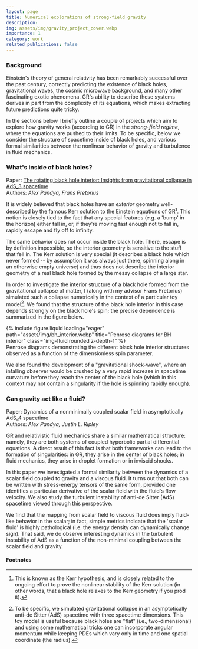 ```yaml
---
layout: page
title: Numerical explorations of strong-field gravity
description:
img: assets/img/gravity_project_cover.webp
importance: 1
category: work
related_publications: false
---
```


### Background

Einstein's theory of general relativity has been remarkably successful over the past century, correctly predicting the existence of black holes, gravitational waves, the cosmic microwave background, and many other fascinating exotic phenomena.  GR's ability to describe these systems derives in part from the complexity of its equations, which makes extracting future predictions quite tricky.

In the sections below I briefly outline a couple of projects which aim to explore how gravity works (according to GR) in the _strong-field regime_, where the equations are pushed to their limits.  To be specific, below we consider the structure of spacetime inside of black holes, and various formal similarities between the nonlinear behavior of gravity and turbulence in fluid mechanics.

### What's inside of black holes?

Paper: <a href="https://arxiv.org/abs/2002.07130">The rotating black hole interior: Insights from gravitational collapse in AdS_3 spacetime</a> <br>
Authors: _Alex Pandya, Frans Pretorius_

It is widely believed that black holes have an _exterior_ geometry well-described by the famous Kerr solution to the Einstein equations of GR[^1].  This notion is closely tied to the fact that any special features (e.g. a 'bump' in the horizon) either fall in, or, if they're moving fast enough not to fall in, rapidly escape and fly off to infinity.

The same behavior does not occur inside the black hole.  There, escape is by definition impossible, so the interior geometry is sensitive to the stuff that fell in.  The Kerr solution is very special (it describes a black hole which never formed -- by assumption it was always just there, spinning along in an otherwise empty universe) and thus does not describe the interior geometry of a real black hole formed by the messy collapse of a large star.

In order to investigate the interior structure of a black hole formed from the gravitational collapse of matter, I (along with my advisor Frans Pretorius) simulated such a collapse numerically in the context of a particular toy model[^2].  We found that the structure of the black hole interior in this case depends strongly on the black hole's spin; the precise dependence is summarized in the figure below.

<div class="row">                                                               
    <div class="col-sm mt-3 mt-md-0">                                           
        {% include figure.liquid loading="eager" path="assets/img/bh_interior.webp" title="Penrose diagrams for BH interior" class="img-fluid rounded z-depth-1" %}
    </div>                                                                      
</div>                                                                          
<div class="caption">                                                           
    Penrose diagrams demonstrating the different black hole interior structures observed as a function of the dimensionless spin parameter.
</div>

We also found the development of a "gravitational shock-wave", where an infalling observer would be crushed by a very rapid increase in spacetime curvature before they reach the center of the black hole (which in this context may not contain a singularity if the hole is spinning rapidly enough).

### Can gravity act like a fluid? 

Paper: <a href="https://arxiv.org/abs/2206.08854"></a>Dynamics of a nonminimally coupled scalar field in asymptotically AdS_4 spacetime<br>
Authors: _Alex Pandya, Justin L. Ripley_

GR and relativistic fluid mechanics share a similar mathematical structure: namely, they are both systems of coupled hyperbolic partial differential equations.  A direct result of this fact is that both frameworks can lead to the formation of singularities: in GR, they arise in the center of black holes; in fluid mechanics, they arise in droplet formation or in inviscid shocks.

In this paper we investigated a formal similarity between the dynamics of a scalar field coupled to gravity and a viscous fluid.  It turns out that both can be written with stress-energy tensors of the same form, provided one identifies a particular derivative of the scalar field with the fluid's flow velocity.  We also study the turbulent instability of anti-de Sitter (AdS) spacetime viewed through this perspective.

We find that the mapping from scalar field to viscous fluid does imply fluid-like behavior in the scalar; in fact, simple metrics indicate that the 'scalar fluid' is highly pathological (i.e. the energy density can dynamically change sign).  That said, we do observe interesting dynamics in the turbulent instability of AdS as a function of the non-minimal coupling between the scalar field and gravity.

#### Footnotes

[^1]: This is known as the Kerr hypothesis, and is closely related to the ongoing effort to prove the nonlinear stability of the Kerr solution (in other words, that a black hole relaxes to the Kerr geometry if you prod it).
[^2]: To be specific, we simulated gravitational collapse in an asymptotically anti-de Sitter (AdS) spacetime with three spacetime dimensions.  This toy model is useful because black holes are "flat" (i.e., two-dimensional) and using some mathematical tricks one can incorporate angular momentum while keeping PDEs which vary only in time and one spatial coordinate (the radius).
